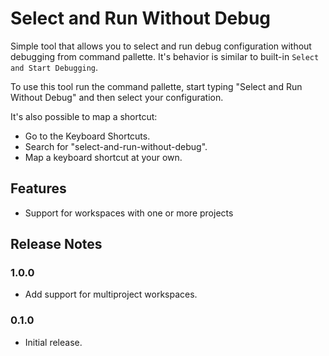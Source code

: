 # Select and Run Without Debug

Simple tool that allows you to select and run debug configuration without debugging from command pallette. It's
behavior is similar to built-in `Select and Start Debugging`.

To use this tool run the command pallette, start typing "Select and Run Without Debug" and then select your
configuration.

It's also possible to map a shortcut:

- Go to the Keyboard Shortcuts.
- Search for "select-and-run-without-debug".
- Map a keyboard shortcut at your own.

## Features

- Support for workspaces with one or more projects

## Release Notes

### 1.0.0
- Add support for multiproject workspaces.

### 0.1.0
- Initial release.

